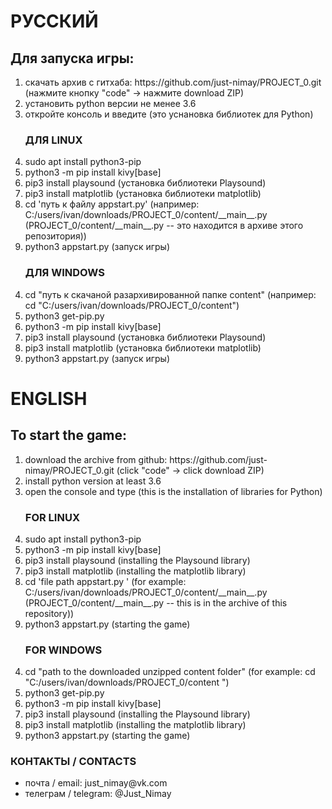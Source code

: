<h1> РУССКИЙ </h1>
<h2>Для запуска игры: </h2>
<ol>
	<li> скачать архив с гитхаба: https://github.com/just-nimay/PROJECT_0.git (нажмите кнопку "code" -> нажмите download ZIP)</li>
	<li> установить python версии не менее 3.6</li>
	<li> откройте консоль и введите (это уснановка библиотек для Python)</li>
<h3>ДЛЯ LINUX</h3>
	<li> sudo apt install python3-pip </li>
	<li> python3 -m pip install kivy[base]<li>
	 pip3 install playsound (установка библиотеки Playsound)
	<li>pip3 install matplotlib (установка библиотеки matplotlib)</li>
	<li> cd 'путь к файлу appstart.py' (например: C:/users/ivan/downloads/PROJECT_0/content/__main__.py (PROJECT_0/content/__main__.py -- это находится в архиве этого репозитория))</li>
	<li> python3 appstart.py (запуск игры)</li>
</ol>
<ol start='4'>
	<h3>ДЛЯ WINDOWS</h3>
	<li> cd "путь к скачаной разархивированной папке content" (например: cd "C:/users/ivan/downloads/PROJECT_0/content")</li>
	<li> python3 get-pip.py</li>
	<li> python3 -m pip install kivy[base] </li>
	<li> pip3 install playsound (установка библиотеки Playsound)</li>
	<li> pip3 install matplotlib (установка библиотеки matplotlib)</li>
	<li> python3 appstart.py (запуск игры)</li>
</ol>
<h1> ENGLISH </1>
<h2>To start the game: </h2>
<ol>
	<li> download the archive from github: https://github.com/just-nimay/PROJECT_0.git (click "code" -> click download ZIP)</li>
	<li> install python version at least 3.6</li>
	<li> open the console and type (this is the installation of libraries for Python)</li>
	<h3>FOR LINUX</h3>
	<li> sudo apt install python3-pip </li>
	<li> python3 -m pip install kivy[base]<li>
	pip3 install playsound (installing the Playsound library)
	<li>pip3 install matplotlib (installing the matplotlib library)</li>
	<li> cd 'file path appstart.py ' (for example: C:/users/ivan/downloads/PROJECT_0/content/__main__.py (PROJECT_0/content/__main__.py -- this is in the archive of this repository))</li>
	<li> python3 appstart.py (starting the game)</li>
</ol>
<ol start='4'>
	<h3>FOR WINDOWS</h3>
	<li> cd "path to the downloaded unzipped content folder" (for example: cd "C:/users/ivan/downloads/PROJECT_0/content ")</li>
	<li> python3 get-pip.py</li>
	<li> python3 -m pip install kivy[base] </li>
	<li> pip3 install playsound (installing the Playsound library)</li>
	<li> pip3 install matplotlib (installing the matplotlib library)</li>
	<li> python3 appstart.py (starting the game)</li>
</ol>
<h3>КОНТАКТЫ / СONTACTS</h3>
<ul>
	<li>почта / email: just_nimay@vk.com</li>
	<li>телеграм / telegram: @Just_Nimay</li>
</ul>
